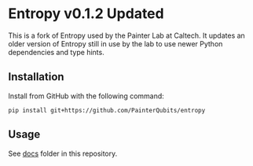 # Entropy v0.1.2 Updated

This is a fork of Entropy used by the Painter Lab at Caltech. It updates an older version
of Entropy still in use by the lab to use newer Python dependencies and type hints.

## Installation

Install from GitHub with the following command:

```
pip install git+https://github.com/PainterQubits/entropy
```

## Usage

See [docs](docs) folder in this repository.
